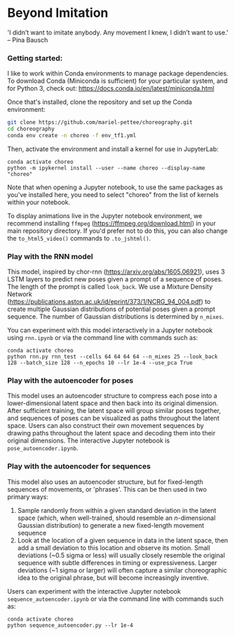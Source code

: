 # Beyond Imitation
'I didn’t want to imitate anybody. Any movement I knew, I didn’t want to use.' – Pina Bausch

### Getting started: 
I like to work within Conda environments to manage package dependencies. To download Conda (Miniconda is sufficient) for your particular system, and for Python 3, check out: https://docs.conda.io/en/latest/miniconda.html

Once that's installed, clone the repository and set up the Conda environment:
```sh
git clone https://github.com/mariel-pettee/choreography.git
cd choreography
conda env create -n choreo -f env_tf1.yml
```
Then, activate the environment and install a kernel for use in JupyterLab: 

```
conda activate choreo
python -m ipykernel install --user --name choreo --display-name "choreo"
```

Note that when opening a Jupyter notebook, to use the same packages as you've installed here, you need to select "choreo" from the list of kernels within your notebook.

To display animations live in the Jupyter notebook environment, we recommend installing `ffmpeg` (https://ffmpeg.org/download.html) in your main repository directory. If you'd prefer not to do this, you can also change the `to_html5_video()` commands to `.to_jshtml()`.

### Play with the RNN model
This model, inspired by chor-rnn (https://arxiv.org/abs/1605.06921), uses 3 LSTM layers to predict new poses given a prompt of a sequence of poses. The length of the prompt is called `look_back`. We use a Mixture Density Network (https://publications.aston.ac.uk/id/eprint/373/1/NCRG_94_004.pdf) to create multiple Gaussian distributions of potential poses given a prompt sequence. The number of Gaussian distributions is determined by `n_mixes`. 

You can experiment with this model interactively in a Jupyter notebook using `rnn.ipynb` or via the command line with commands such as: 
```
conda activate choreo
python rnn.py rnn_test --cells 64 64 64 64 --n_mixes 25 --look_back 128 --batch_size 128 --n_epochs 10 --lr 1e-4 --use_pca True
```

### Play with the autoencoder for poses
This model uses an autoencoder structure to compress each pose into a lower-dimensional latent space and then back into its original dimension. After sufficient training, the latent space will group similar poses together, and sequences of poses can be visualized as paths throughout the latent space. Users can also construct their own movement sequences by drawing paths throughout the latent space and decoding them into their original dimensions. The interactive Jupyter notebook is `pose_autoencoder.ipynb`.

### Play with the autoencoder for sequences
This model also uses an autoencoder structure, but for fixed-length sequences of movements, or 'phrases'. This can be then used in two primary ways: 
1. Sample randomly from within a given standard deviation in the latent space (which, when well-trained, should resemble an _n_-dimensional Gaussian distribution) to generate a new fixed-length movement sequence
2. Look at the location of a given sequence in data in the latent space, then add a small deviation to this location and observe its motion. Small deviations (~0.5 sigma or less) will usually closely resemble the original sequence with subtle differences in timing or expressiveness. Larger deviations (~1 sigma or larger) will often capture a similar choreographic idea to the original phrase, but will become increasingly inventive.

Users can experiment with the interactive Jupyter notebook `sequence_autoencoder.ipynb` or via the command line with commands such as: 
```
conda activate choreo
python sequence_autoencoder.py --lr 1e-4
```

